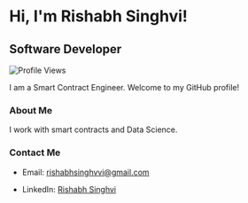 # Hi, I'm Rishabh Singhvi!

## Software Developer

![Profile Views](https://komarev.com/ghpvc/?username=rishabhRsinghvi)

I am a Smart Contract Engineer. Welcome to my GitHub profile!

### About Me

I work with smart contracts and Data Science.

### Contact Me

- Email: rishabhsinghvvi@gmail.com

- LinkedIn: [Rishabh Singhvi](https://www.linkedin.com/in/your-linkedin-profile)
